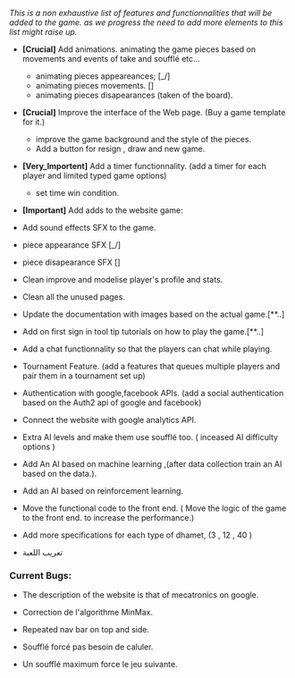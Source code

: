 *This is a non exhaustive list of features and functionnalities that will be added to the game. as we progress the need to add more elements to this list might raise up.*

- **[Crucial]** Add animations. animating the game pieces based on movements and events of take and soufflé etc...
    - animating pieces appeareances; [_/]
    - animating pieces movements.  []
    - animating pieces disapearances (taken of the board).

- **[Crucial]** Improve the interface of the Web page. (Buy a game template for it.)
    - improve the game background and the style of the pieces.
    - Add a button for resign , draw and new game.

- **[Very_Importent]** Add a timer functionnality. (add a timer for each player and limited typed game options)
    - set time win condition.

- **[Important]** Add adds to the website game:

- Add sound effects SFX to the game.
 - piece appearance SFX [_/]
 - piece disapearance SFX []

- Clean improve and modelise player's profile and stats.

- Clean all the unused pages.

- Update the documentation with images based on the actual game.[**..]

- Add on first sign in tool tip tutorials on how to play the game.[**..]

- Add a chat functionnality so that the players can chat while playing.

- Tournament Feature. (add a features that queues multiple players and pair them in a tournament set up)

- Authentication with google,facebook APIs. (add a social authentication based on the Auth2 api of google and facebook)

- Connect the website with google analytics API.

- Extra AI levels and make them use soufflé too. ( inceased AI difficulty options )

- Add An AI based on machine learning ,(after data collection train an AI based on the data.).

- Add an AI based on reinforcement learning.

- Move the functional code to the front end. ( Move the logic of the game to the front end. to increase the performance.)

- Add more specifications for each type of dhamet, (3 , 12 , 40 )

- تعريب اللعبة


### Current Bugs:

- The description of the website is that of mecatronics on google.

- Correction de l'algorithme MinMax.

- Repeated nav bar on top and side.

- Soufflé forcé pas besoin de caluler.

- Un soufflé maximum force le jeu suivante.